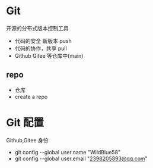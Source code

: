 # Git

开源的分布式版本控制工具
- 代码的安全 新版本 push
- 代码的协作，共享 pull
- Github Gitee 等仓库中(main)

## repo
   - 仓库
   - create a repo

# Git 配置
Github,Gitee 身份
- git config --global user.name "WildBlue58"
- git config --global user.email "2398205893@qq.com"